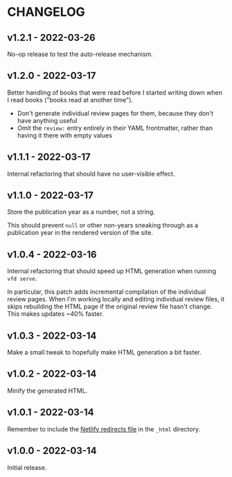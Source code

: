 # CHANGELOG

## v1.2.1 - 2022-03-26

No-op release to test the auto-release mechanism.

## v1.2.0 - 2022-03-17

Better handling of books that were read before I started writing down when I read books ("books read at another time").

-  Don't generate individual review pages for them, because they don't have anything useful
-  Omit the `review:` entry entirely in their YAML frontmatter, rather than having it there with empty values

## v1.1.1 - 2022-03-17

Internal refactoring that should have no user-visible effect.

## v1.1.0 - 2022-03-17

Store the publication year as a number, not a string.

This should prevent `null` or other non-years sneaking through as a publication year in the rendered version of the site.

## v1.0.4 - 2022-03-16

Internal refactoring that should speed up HTML generation when running `vfd serve`.

In particular, this patch adds incremental compilation of the individual review pages.
When I'm working locally and editing individual review files, it skips rebuilding the HTML page if the original review file hasn't change.
This makes updates ~40% faster.

## v1.0.3 - 2022-03-14

Make a small tweak to hopefully make HTML generation a bit faster.

## v1.0.2 - 2022-03-14

Minify the generated HTML.

## v1.0.1 - 2022-03-14

Remember to include the [Netlify redirects file](https://docs.netlify.com/routing/redirects/) in the `_html` directory.

## v1.0.0 - 2022-03-14

Initial release.
